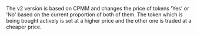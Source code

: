 The v2 version is based on CPMM and changes the price of tokens 'Yes' or 'No' based on the current proportion of both of them. The token which is being bought actively is set at a higher price and the other one is traded at a cheaper price.
